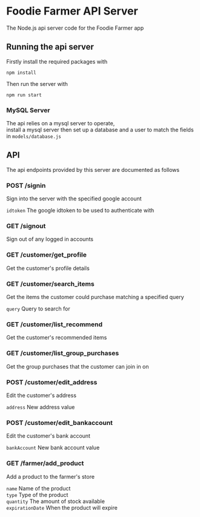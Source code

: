 # Foodie Farmer API Server

The Node.js api server code for the Foodie Farmer app

## Running the api server

Firstly install the required packages with

  `npm install`

Then run the server with

  `npm run start`

### MySQL Server

The api relies on a mysql server to operate,  
install a mysql server then set up a database and a user to match the fields in `models/database.js`

## API

The api endpoints provided by this server are documented as follows

### POST /signin

Sign into the server with the specified google account

`idtoken` The google idtoken to be used to authenticate with

### GET /signout

Sign out of any logged in accounts

### GET /customer/get_profile

Get the customer's profile details

### GET /customer/search_items

Get the items the customer could purchase matching a specified query

`query` Query to search for

### GET /customer/list_recommend

Get the customer's recommended items

### GET /customer/list_group_purchases

Get the group purchases that the customer can join in on

### POST /customer/edit_address

Edit the customer's address

`address` New address value

### POST /customer/edit_bankaccount

Edit the customer's bank account

`bankAccount` New bank account value

### GET /farmer/add_product

Add a product to the farmer's store

`name` Name of the product  
`type` Type of the product  
`quantity` The amount of stock available  
`expirationDate` When the product will expire  

